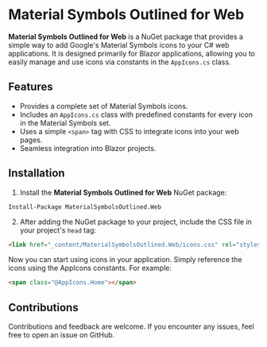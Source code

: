 
# Material Symbols Outlined for Web

**Material Symbols Outlined for Web** is a NuGet package that provides a simple way to add Google's Material Symbols icons to your C# web applications. It is designed primarily for Blazor applications, allowing you to easily manage and use icons via constants in the `AppIcons.cs` class.

## Features

- Provides a complete set of Material Symbols icons.
- Includes an `AppIcons.cs` class with predefined constants for every icon in the Material Symbols set.
- Uses a simple `<span>` tag with CSS to integrate icons into your web pages.
- Seamless integration into Blazor projects.

## Installation

1. Install the **Material Symbols Outlined for Web** NuGet package:

```charp
Install-Package MaterialSymbolsOutlined.Web
```



2. After adding the NuGet package to your project, include the CSS file in your project's `head` tag:
```html
<link href="_content/MaterialSymbolsOutlined.Web/icons.css" rel="stylesheet" />
```

Now you can start using icons in your application. Simply reference the icons using the AppIcons constants. For example:

```html
<span class="@AppIcons.Home"></span>
```


## Contributions
Contributions and feedback are welcome. If you encounter any issues, feel free to open an issue on GitHub.







